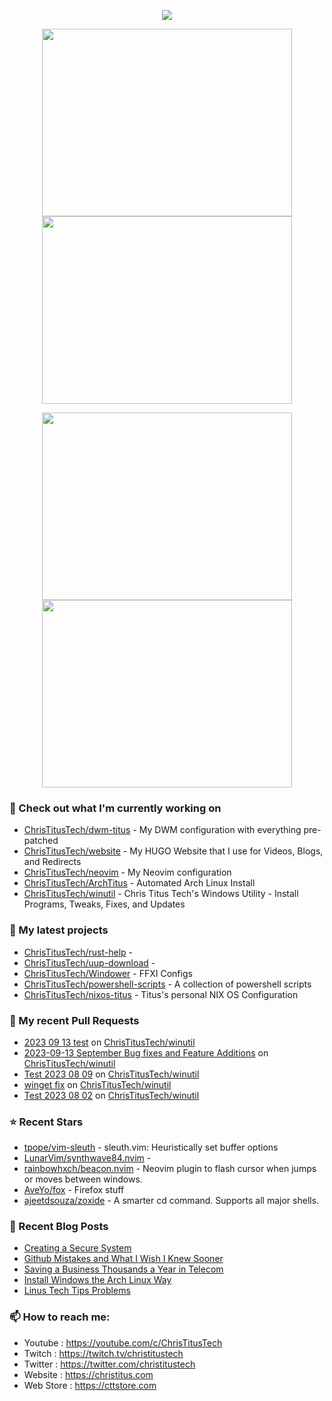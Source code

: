 <p align="center"><a href="https://github.com/anuraghazra/github-readme-stats">
  <img align="center" src="https://github-readme-stats.vercel.app/api?username=ChrisTitusTech&show_icons=true&theme=tokyonight" />
</a></p>

<p align="center"><a href="https://wakatime.com/@christitustech">
  <img align="center" width="400" height="300" src="https://wakatime.com/share/@christitustech/4c17a227-eb23-48c5-a2f1-492e5538842c.svg" />
</a>
<a href="https://wakatime.com/@christitustech">
  <img align="center" width="400" height="300" src="https://wakatime.com/share/@christitustech/57160975-2111-472e-bc92-f390b42053b3.svg" />
</a></p>

<p align="center"><a href="https://wakatime.com/@christitustech">
  <img align="center" width="400" height="300" src="https://wakatime.com/share/@christitustech/b7d6c245-11dd-4802-a2dd-8ff0fd915324.svg" />
</a>
<a href="https://wakatime.com/@christitustech">
  <img align="center" width="400" height="300" src="https://wakatime.com/share/@christitustech/29475f0b-8d50-47b4-aaf5-f96bdcab9d0d.svg" />
</a></p>

### 👷 Check out what I'm currently working on

- [ChrisTitusTech/dwm-titus](https://github.com/ChrisTitusTech/dwm-titus) - My DWM configuration with everything pre-patched
- [ChrisTitusTech/website](https://github.com/ChrisTitusTech/website) - My HUGO Website that I use for Videos, Blogs, and Redirects
- [ChrisTitusTech/neovim](https://github.com/ChrisTitusTech/neovim) - My Neovim configuration
- [ChrisTitusTech/ArchTitus](https://github.com/ChrisTitusTech/ArchTitus) - Automated Arch Linux Install
- [ChrisTitusTech/winutil](https://github.com/ChrisTitusTech/winutil) - Chris Titus Tech&#39;s Windows Utility - Install Programs, Tweaks, Fixes, and Updates
### 🌱 My latest projects

- [ChrisTitusTech/rust-help](https://github.com/ChrisTitusTech/rust-help) - 
- [ChrisTitusTech/uup-download](https://github.com/ChrisTitusTech/uup-download) - 
- [ChrisTitusTech/Windower](https://github.com/ChrisTitusTech/Windower) - FFXI Configs
- [ChrisTitusTech/powershell-scripts](https://github.com/ChrisTitusTech/powershell-scripts) - A collection of powershell scripts
- [ChrisTitusTech/nixos-titus](https://github.com/ChrisTitusTech/nixos-titus) - Titus&#39;s personal NIX OS Configuration
### 🔨 My recent Pull Requests

- [2023 09 13 test](https://github.com/ChrisTitusTech/winutil/pull/1051) on [ChrisTitusTech/winutil](https://github.com/ChrisTitusTech/winutil)
- [2023-09-13 September Bug fixes and Feature Additions](https://github.com/ChrisTitusTech/winutil/pull/1024) on [ChrisTitusTech/winutil](https://github.com/ChrisTitusTech/winutil)
- [Test 2023 08 09](https://github.com/ChrisTitusTech/winutil/pull/1004) on [ChrisTitusTech/winutil](https://github.com/ChrisTitusTech/winutil)
- [winget fix](https://github.com/ChrisTitusTech/winutil/pull/952) on [ChrisTitusTech/winutil](https://github.com/ChrisTitusTech/winutil)
- [Test 2023 08 02](https://github.com/ChrisTitusTech/winutil/pull/950) on [ChrisTitusTech/winutil](https://github.com/ChrisTitusTech/winutil)
### ⭐ Recent Stars

- [tpope/vim-sleuth](https://github.com/tpope/vim-sleuth) - sleuth.vim: Heuristically set buffer options
- [LunarVim/synthwave84.nvim](https://github.com/LunarVim/synthwave84.nvim) - 
- [rainbowhxch/beacon.nvim](https://github.com/rainbowhxch/beacon.nvim) - Neovim plugin to flash cursor when jumps or moves between windows.
- [AveYo/fox](https://github.com/AveYo/fox) - Firefox stuff
- [ajeetdsouza/zoxide](https://github.com/ajeetdsouza/zoxide) - A smarter cd command. Supports all major shells.
### 📰 Recent Blog Posts

- [Creating a Secure System](https://christitus.com/creating-a-secure-system/)
- [Github Mistakes and What I Wish I Knew Sooner](https://christitus.com/do-not-make-these-github-mistakes/)
- [Saving a Business Thousands a Year in Telecom](https://christitus.com/saving-a-business-5000-a-year-in-telecom/)
- [Install Windows the Arch Linux Way](https://christitus.com/install-windows-the-arch-linux-way/)
- [Linus Tech Tips Problems](https://christitus.com/ltt-bad/)
### 📫 How to reach me:
  - Youtube   : <https://youtube.com/c/ChrisTitusTech>
  - Twitch    : <https://twitch.tv/christitustech>
  - Twitter   : <https://twitter.com/christitustech>
  - Website   : <https://christitus.com>
  - Web Store : <https://cttstore.com>
